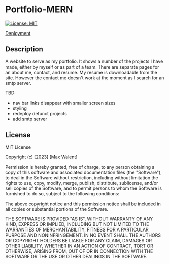 # Portfolio-MERN

[![License: MIT](https://img.shields.io/badge/License-MIT-yellow.svg)](https://opensource.org/licenses/MIT)

<a href='https://euphonious-banoffee-8ecd7e.netlify.app/'>Deployment</a>

## Description

A website to serve as my portfolio. It shows a number of the projects I have made, either by myself or as part of a team. There are separate pages for an about me, contact, and resume. My resume is downloadable from the site. However the contact me doesn't work at the moment as I search for an smtp server.


TBD:
 - nav bar links disappear with smaller screen sizes
 - styling
 - redeploy defunct projects
 - add smtp server


## License

MIT License

Copyright (c) [2023] [Max Walent]

Permission is hereby granted, free of charge, to any person obtaining a copy
of this software and associated documentation files (the "Software"), to deal
in the Software without restriction, including without limitation the rights
to use, copy, modify, merge, publish, distribute, sublicense, and/or sell
copies of the Software, and to permit persons to whom the Software is
furnished to do so, subject to the following conditions:

The above copyright notice and this permission notice shall be included in all
copies or substantial portions of the Software.

THE SOFTWARE IS PROVIDED "AS IS", WITHOUT WARRANTY OF ANY KIND, EXPRESS OR
IMPLIED, INCLUDING BUT NOT LIMITED TO THE WARRANTIES OF MERCHANTABILITY,
FITNESS FOR A PARTICULAR PURPOSE AND NONINFRINGEMENT. IN NO EVENT SHALL THE
AUTHORS OR COPYRIGHT HOLDERS BE LIABLE FOR ANY CLAIM, DAMAGES OR OTHER
LIABILITY, WHETHER IN AN ACTION OF CONTRACT, TORT OR OTHERWISE, ARISING FROM,
OUT OF OR IN CONNECTION WITH THE SOFTWARE OR THE USE OR OTHER DEALINGS IN THE
SOFTWARE.
